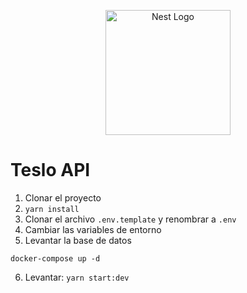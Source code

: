 <p align="center">
  <a href="http://nestjs.com/" target="blank"><img src="https://nestjs.com/img/logo-small.svg" width="200" alt="Nest Logo" /></a>
</p>

# Teslo API

1. Clonar el proyecto
2. ```yarn install```
3. Clonar el archivo ```.env.template``` y renombrar a ```.env```
4. Cambiar las variables de entorno
5. Levantar la base de datos
```
docker-compose up -d
```
6. Levantar: ```yarn start:dev```